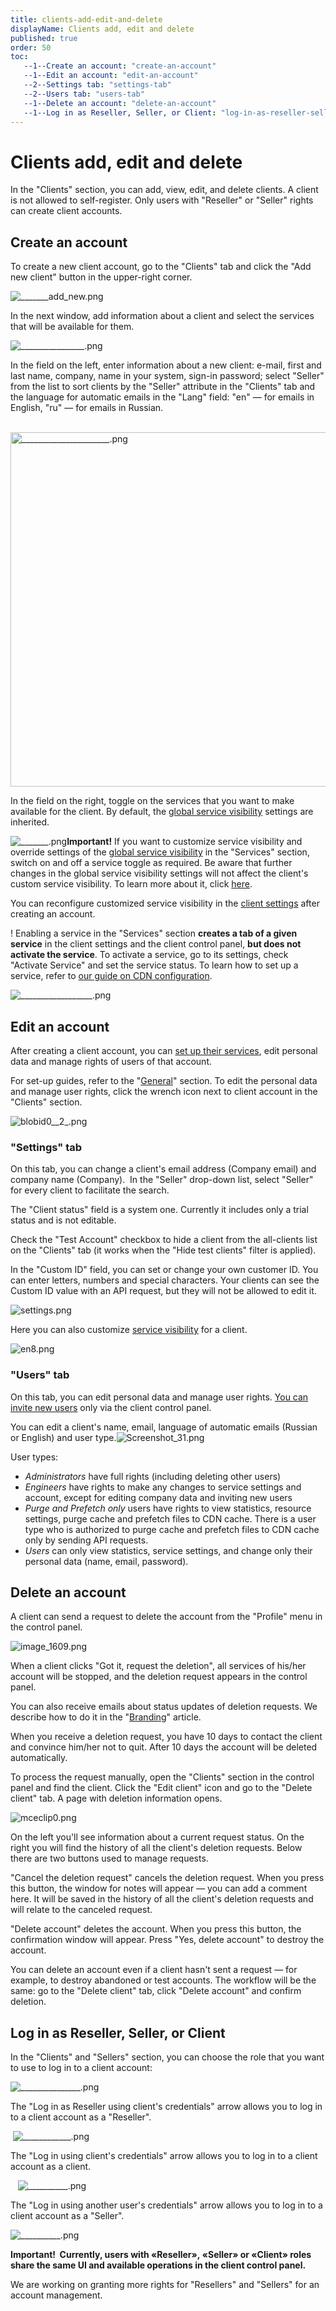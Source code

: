 ```yaml
---
title: clients-add-edit-and-delete
displayName: Clients add, edit and delete
published: true
order: 50
toc:
   --1--Create an account: "create-an-account"
   --1--Edit an account: "edit-an-account"
   --2--Settings tab: "settings-tab"
   --2--Users tab: "users-tab"
   --1--Delete an account: "delete-an-account"
   --1--Log in as Reseller, Seller, or Client: "log-in-as-reseller-seller--or-client"
---
```


# Clients add, edit and delete

In the "Clients" section, you can add, view, edit, and delete clients. A client is not allowed to self-register. Only users with "Reseller" or "Seller" rights can create client accounts.

Create an account
-----------------

To create a new client account, go to the "Clients" tab and click the "Add new client" button in the upper-right corner. 

<img src="https://reseller.support.gcore.com/hc/article_attachments/360008643137/_______add_new.png" alt="_______add_new.png">

In the next window, add information about a client and select the services that will be available for them.

<img src="https://reseller.support.gcore.com/hc/article_attachments/360008715998/________________.png" alt="________________.png">

In the field on the left, enter information about a new client: e-mail, first and last name, company, name in your system, sign-in password; select "Seller" from the list to sort clients by the "Seller" attribute in the "Clients" tab and the language for automatic emails in the "Lang" field: "en" — for emails in English, "ru" — for emails in Russian.

 <img src="https://reseller.support.gcore.com/hc/article_attachments/360007147117/______________________.png" alt="______________________.png" width="631" height="567">

In the field on the right, toggle on the services that you want to make available for the client. By default, the [global service visibility](https://reseller.support.gcore.com/hc/en-us/articles/360006648777) settings are inherited.  

<img src="https://reseller.support.gcore.com/hc/article_attachments/360008643957/_______.png" alt="_______.png">**Important!** If you want to customize service visibility and override settings of the [global service visibility](https://reseller.support.gcore.com/hc/en-us/articles/360006648777) in the "Services" section, switch on and off a service toggle as required. Be aware that further changes in the global service visibility settings will not affect the client's custom service visibility. To learn more about it, click [here](https://reseller.support.gcore.com/hc/en-us/articles/360006648797). 

You can reconfigure customized service visibility in the [client settings](#edit-an-account) after creating an account.

! Enabling a service in the "Services" section **creates a tab of a given service** in the client settings and the client control panel, **but does not activate the service**. To activate a service, go to its settings, check "Activate Service" and set the service status. To learn how to set up a service, refer to [our guide on CDN configuration](https://reseller.support.gcore.com/hc/en-us/articles/360002555578).

<img src="https://reseller.support.gcore.com/hc/article_attachments/360008719238/__________________.png" alt="__________________.png">

Edit an account
---------------

After creating a client account, you can [set up their services](https://reseller.support.gcore.com/hc/en-us/articles/360006648797), edit personal data and manage rights of users of that account.

For set-up guides, refer to the "[General](https://reseller.gcorelabs.com/hc/en/sections/115001595929-General)" section. To edit the personal data and manage user rights, click the wrench icon next to client account in the "Clients" section.  

<img src="https://reseller.support.gcore.com/hc/article_attachments/360005260518/blobid0__2_.png" alt="blobid0__2_.png">

### **"Settings" tab**

On this tab, you can change a client's email address (Company email) and company name (Company).  In the "Seller" drop-down list, select "Seller" for every client to facilitate the search. 

The "Client status" field is a system one. Currently it includes only a trial status and is not editable. 

Check the "Test Account" checkbox to hide a client from the all-clients list on the "Clients" tab (it works when the "Hide test clients" filter is applied).

In the "Custom ID" field, you can set or change your own customer ID. You can enter letters, numbers and special characters. Your clients can see the Custom ID value with an API request, but they will not be allowed to edit it. 

<img src="https://reseller.support.gcore.com/hc/article_attachments/360005158937/settings.png" alt="settings.png">

Here you can also customize [service visibility](https://reseller.support.gcore.com/hc/en-us/articles/360006648797) for a client.

<img src="https://reseller.support.gcore.com/hc/article_attachments/360007036418/en8.png" alt="en8.png">

### **"Users" tab**

On this tab, you can edit personal data and manage user rights. [You can invite new users](https://gcorelabs.com/support/articles/115000573489/) only via the client control panel.

You can edit a client's name, email, language of automatic emails (Russian or English) and user type.<img src="https://reseller.support.gcore.com/hc/article_attachments/360004222258/Screenshot_31.png" alt="Screenshot_31.png">

User types: 

*   _Administrators_ have full rights (including deleting other users) 
*   _Engineers_ have rights to make any changes to service settings and account, except for editing company data and inviting new users 
*   _Purge and Prefetch only_ users have rights to view statistics, resource settings, purge cache and prefetch files to CDN cache. There is a user type who is authorized to purge cache and prefetch files to CDN cache only by sending API requests.
*   _Users_ can only view statistics, service settings, and change only their personal data (name, email, password).

Delete an account 
------------------

A client can send a request to delete the account from the "Profile" menu in the control panel.

<img src="https://reseller.support.gcore.com/hc/article_attachments/6570300938257/image_1609.png" alt="image_1609.png">

When a client clicks "Got it, request the deletion", all services of his/her account will be stopped, and the deletion request appears in the control panel. 

You can also receive emails about status updates of deletion requests. We describe how to do it in the "[Branding](https://reseller.gcorelabs.com/hc/en-us/articles/115005733445-Branding#h_01G8DZSV28N5XYAZ744RHJC05Z)" article.

When you receive a deletion request, you have 10 days to contact the client and convince him/her not to quit. After 10 days the account will be deleted automatically. 

To process the request manually, open the "Clients" section in the control panel and find the client. Click the "Edit client" icon and go to the "Delete client" tab. A page with deletion information opens.

<img src="https://reseller.support.gcore.com/hc/article_attachments/7783042329361/mceclip0.png" alt="mceclip0.png">

On the left you'll see information about a current request status. On the right you will find the history of all the client's deletion requests. Below there are two buttons used to manage requests.

"Cancel the deletion request" cancels the deletion request. When you press this button, the window for notes will appear — you can add a comment here. It will be saved in the history of all the client's deletion requests and will relate to the canceled request. 

"Delete account" deletes the account. When you press this button, the confirmation window will appear. Press "Yes, delete account" to destroy the account. 

You can delete an account even if a client hasn't sent a request — for example, to destroy abandoned or test accounts. The workflow will be the same: go to the "Delete client" tab, click "Delete account" and confirm deletion.

Log in as Reseller, Seller, or Client
-------------------------------------

In the "Clients" and "Sellers" section, you can choose the role that you want to use to log in to a client account:     

<img src="https://reseller.support.gcore.com/hc/article_attachments/360010443217/_______________.png" alt="_______________.png">

The "Log in as Reseller using client's credentials" arrow allows you to log in to a client account as a "Reseller".  

 <img src="https://reseller.support.gcore.com/hc/article_attachments/360010443197/____________.png" alt="____________.png">

The "Log in using client's credentials" arrow allows you to log in to a client account as a client.

   <img src="https://reseller.support.gcore.com/hc/article_attachments/360010526998/__________.png" alt="__________.png">

The "Log in using another user's credentials" arrow allows you to log in to a client account as a "Seller". 

<img src="https://reseller.support.gcore.com/hc/article_attachments/360010527038/__________.png" alt="__________.png">

**Important!  Currently, users with «Reseller», «Seller» or «Client» roles share the same UI and available operations in the client control panel.**  

We are working on granting more rights for "Resellers" and "Sellers" for an account management.